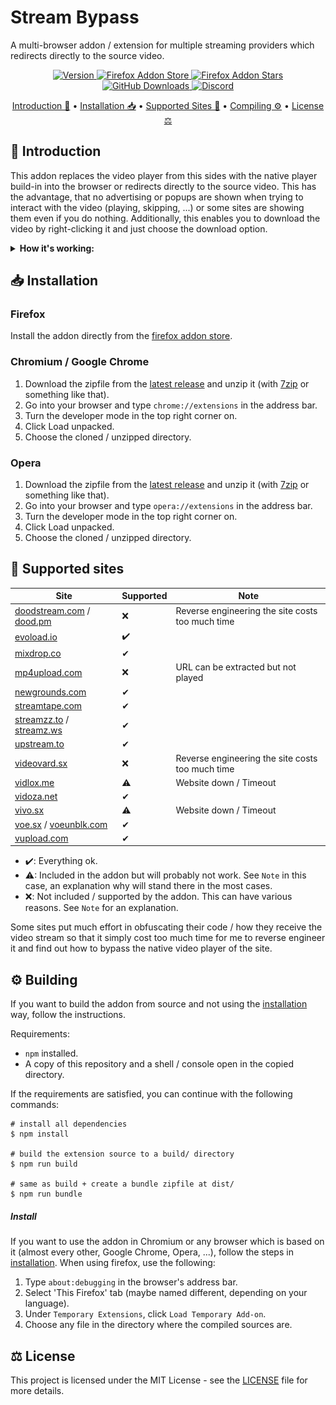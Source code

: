 # Stream Bypass

A multi-browser addon / extension for multiple streaming providers which redirects directly to the source video.

<p align="center">
  <a href="https://github.com/ByteDream/stream-bypass/releases/latest">
    <img src="https://img.shields.io/github/v/release/ByteDream/stream-bypass?label=Version&style=flat-square" alt="Version">
  </a>
  <a href="https://addons.mozilla.org/de/firefox/addon/stream-bypass/">
    <img src="https://img.shields.io/amo/users/stream-bypass?label=Firefox%20Store%20Downloads&style=flat-square" alt="Firefox Addon Store">
  </a>
  <a href="https://addons.mozilla.org/de/firefox/addon/stream-bypass/">
    <img src="https://img.shields.io/amo/stars/stream-bypass?label=Firefox%20Store%20Stars&style=flat-square" alt="Firefox Addon Stars">
  </a>
  <a href="https://github.com/ByteDream/stream-bypass/releases/latest">
    <img src="https://img.shields.io/github/downloads/ByteDream/stream-bypass/total?label=GitHub%20Downloads&style=flat-square" alt="GitHub Downloads">
  </a>
  <a href="https://discord.gg/gUWwekeNNg">
    <img src="https://img.shields.io/discord/915659846836162561?label=Discord&style=flat-square" alt="Discord">
  </a>
</p>

<p align="center">
  <a href="#-introduction">Introduction 📝</a>
  •
  <a href="#-installation">Installation 📥</a>
  •
  <a href="#-supported-sites">Supported Sites 📜</a>
  •
  <a href="#%EF%B8%8F-compiling">Compiling ⚙️</a>
  •
  <a href="#-license">License ⚖</a>
</p>

## 📝 Introduction

This addon replaces the video player from this sides with the native player build-in into the browser or redirects directly to the source video.
This has the advantage, that no advertising or popups are shown when trying to interact with the video (playing, skipping, ...) or some sites are showing them even if you do nothing.
Additionally, this enables you to download the video by right-clicking it and just choose the download option.

<details id="example">
    <summary><b>How it's working:</b></summary>
    <img src="example.gif" alt="">
</details>

## 📥 Installation

### Firefox

Install the addon directly from the [firefox addon store](https://addons.mozilla.org/de/firefox/addon/stream-bypass/).

### Chromium / Google Chrome

1. Download the zipfile from the [latest release](https://smartrelease.bytedream.org/github/ByteDream/stream-bypass/stream_bypass-{tag}.zip) and unzip it (with [7zip](https://www.7-zip.org/) or something like that).
2. Go into your browser and type `chrome://extensions` in the address bar.
3. Turn the developer mode in the top right corner on.
4. Click Load unpacked.
5. Choose the cloned / unzipped directory.

### Opera

1. Download the zipfile from the [latest release](https://smartrelease.bytedream.org/github/ByteDream/stream-bypass/stream_bypass-{tag}.zip) and unzip it (with [7zip](https://www.7-zip.org/) or something like that).
2. Go into your browser and type `opera://extensions` in the address bar.
3. Turn the developer mode in the top right corner on.
4. Click Load unpacked.
5. Choose the cloned / unzipped directory.

## 📜 Supported sites

| Site                                                                  | Supported | Note                                             |
|-----------------------------------------------------------------------|-----------|--------------------------------------------------|
| [doodstream.com](doodstream.com) / [dood.pm](https://dood.pm)         | ❌         | Reverse engineering the site costs too much time |
| [evoload.io](https://evoload.io)                                      | ✔️        |                                                  |
| [mixdrop.co](https://mixdrop.co)                                      | ✔ ️       |                                                  |		
| [mp4upload.com](https://mp4upload.com)                                | ❌         | URL can be extracted but not played              |
| [newgrounds.com](https://newgrounds.com)                              | ✔         |                                                  |
| [streamtape.com](https://streamtape.com)                              | ✔         |                                                  |
| [streamzz.to](https://streamzz.to) / [streamz.ws](https://streamz.ws) | ✔         |                                                  |
| [upstream.to](https://upstream.to)                                    | ✔         |                                                  |
| [videovard.sx](https://videovard.sx)                                  | ❌         | Reverse engineering the site costs too much time |
| [vidlox.me](https://vidlox.me)                                        | ⚠         | Website down / Timeout                           |
| [vidoza.net](https://vidoza.net)                                      | ✔         |                                                  |
| [vivo.sx](https://vivo.sx)                                            | ⚠️        | Website down / Timeout                           |
| [voe.sx](https://voe.sx) / [voeunblk.com](https://voeunblk.com)       | ✔         |                                                  |
| [vupload.com](https://vupload.com)                                    | ✔         |                                                  |

- ✔️: Everything ok.
- ⚠: Included in the addon but will probably not work. See `Note` in this case, an explanation why will stand there in the most cases.
- ❌: Not included / supported by the addon. This can have various reasons. See `Note` for an explanation.

Some sites put much effort in obfuscating their code / how they receive the video stream so that it simply cost too much time for me to reverse engineer it and find out how to bypass the native video player of the site.

## ⚙️ Building

If you want to build the addon from source and not using the [installation](#installation) way, follow the instructions.

Requirements:
- `npm` installed.
- A copy of this repository and a shell / console open in the copied directory.

If the requirements are satisfied, you can continue with the following commands:
```shell
# install all dependencies
$ npm install

# build the extension source to a build/ directory
$ npm run build

# same as build + create a bundle zipfile at dist/
$ npm run bundle
```

##### Install

If you want to use the addon in Chromium or any browser which is based on it (almost every other, Google Chrome, Opera, ...), follow the steps in [installation](#-installation).
When using firefox, use the following:
1. Type `about:debugging` in the browser's address bar.
2. Select 'This Firefox' tab (maybe named different, depending on your language).
3. Under `Temporary Extensions`, click `Load Temporary Add-on`.
4. Choose any file in the directory where the compiled sources are.

## ⚖ License

This project is licensed under the MIT License - see the [LICENSE](LICENSE) file for more details.
